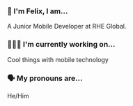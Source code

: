 ### 👤 I'm Felix, I am...
A Junior Mobile Developer at RHE Global.

### 🧑🏻‍🔧 I'm currently working on...
Cool things with mobile technology

### 🗣 My pronouns are...
He/Him
